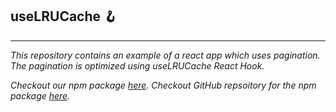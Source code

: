 ## **useLRUCache 🪝**
-------------------------------

*This repository contains an example of a react app which uses pagination. The pagination is optimized using useLRUCache React Hook.*

*Checkout our npm package <a href="https://www.npmjs.com/package/use-lru-cache">here</a>.*
*Checkout GitHub repsoitory for the npm package <a href="https://github.com/uuvedant4/use-lru-cache">here</a>.*

